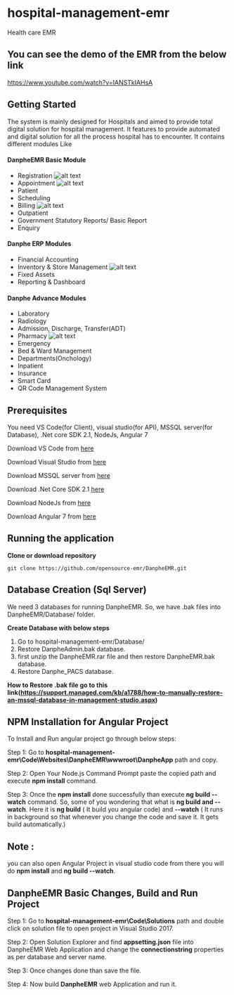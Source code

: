 # hospital-management-emr
Health care EMR

## You can see the demo of the EMR from the below link


https://www.youtube.com/watch?v=IANSTkIAHsA

## Getting Started
The system is mainly designed for Hospitals and aimed to provide total digital solution for hospital management. It features to provide automated and digital solution for all the process hospital has to encounter. It contains different modules Like

#### DanpheEMR Basic Module
* Registration
![alt text](https://i.postimg.cc/d3C0P4ts/Register.png)
* Appointment
![alt text](https://i.postimg.cc/1XQkXHr5/Appointment.png)
* Patient
* Scheduling
* Billing
![alt text](https://i.postimg.cc/rFYfYjR0/Billing.png)
* Outpatient
* Government Statutory Reports/ Basic Report
* Enquiry

#### Danphe ERP Modules
* Financial Accounting
* Inventory & Store Management
![alt text](https://i.postimg.cc/283wvW9z/Inventory.png)
* Fixed Assets
* Reporting & Dashboard

#### Danphe Advance Modules
* Laboratory
* Radiology
* Admission, Discharge, Transfer(ADT)
* Pharmacy
![alt text](https://i.postimg.cc/RhWH37Sy/Pharmacy.png)
* Emergency
* Bed & Ward Management
* Departments(Onchology)
* Inpatient
* Insurance
* Smart Card
* QR Code Management System

## Prerequisites

You need VS Code(for Client), visual studio(for API), MSSQL server(for Database), .Net core SDK 2.1, NodeJs, Angular 7

Download VS Code from [here](https://code.visualstudio.com/download)

Download Visual Studio from [here](https://visualstudio.microsoft.com/vs/)

Download MSSQL server from [here](https://www.microsoft.com/en-gb/sql-server/sql-server-downloads)

Download .Net Core SDK 2.1 [here](https://dotnet.microsoft.com/download/dotnet-core/2.1)

Download NodeJs from [here](https://nodejs.org/en/)

Download Angular 7 from [here](https://cli.angular.io/)

## Running the application

**Clone or download repository**

`git clone https://github.com/opensource-emr/DanpheEMR.git`

## Database Creation (Sql Server)

We need 3 databases for running DanpheEMR. So, we have .bak files into DanpheEMR/Database/ folder.

**Create Database with below steps**
1. Go to hospital-management-emr/Database/
2. Restore DanpheAdmin.bak database. 
3. first unzip the DanpheEMR.rar file and then restore DanpheEMR.bak database.
4. Restore Danphe_PACS database.


**How to Restore .bak file go to this link(https://support.managed.com/kb/a1788/how-to-manually-restore-an-mssql-database-in-management-studio.aspx)**


## NPM Installation for Angular Project

To Install and Run angular project go through below steps:

Step 1: Go to **hospital-management-emr\Code\Websites\DanpheEMR\wwwroot\DanpheApp** path and copy.

Step 2: Open Your Node.js Command Prompt paste the copied path and execute **npm install** command.

Step 3: Once the **npm install** done successfully than execute **ng build --watch** command.
        So, some of you wondering that what is **ng build and --watch**. Here it is
	**ng build** ( It build you angular code) and
	**--watch** ( It runs in background so that whenever you change the code and save it. It gets build automatically.)
	
## Note :
 you can also open Angular Project in visual studio code from there you will do **npm install** and **ng build --watch**.
 
 ## DanpheEMR Basic Changes, Build and Run Project
 
 Step 1: Go to **hospital-management-emr\Code\Solutions** path and double click on solution file to open project in Visual Studio 2017.
 
 Step 2: Open Solution Explorer and find **appsetting.json** file into DanpheEMR Web Application and change the **connectionstring**   properties as per database and server name.
 
 Step 3: Once changes done than save the file.
 
 Step 4: Now build **DanpheEMR** web Application and run it.
 
 

 
 




